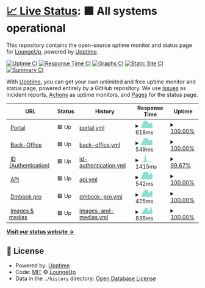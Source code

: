 # [📈 Live Status](https://next.status.loungeup.com): <!--live status--> **🟩 All systems operational**

This repository contains the open-source uptime monitor and status page for [LoungeUp](https://next.status.loungeup.com), powered by [Upptime](https://github.com/upptime/upptime).

[![Uptime CI](https://github.com/loungeup-ops/status/workflows/Uptime%20CI/badge.svg)](https://github.com/loungeup-ops/status/actions?query=workflow%3A%22Uptime+CI%22)
[![Response Time CI](https://github.com/loungeup-ops/status/workflows/Response%20Time%20CI/badge.svg)](https://github.com/loungeup-ops/status/actions?query=workflow%3A%22Response+Time+CI%22)
[![Graphs CI](https://github.com/loungeup-ops/status/workflows/Graphs%20CI/badge.svg)](https://github.com/loungeup-ops/status/actions?query=workflow%3A%22Graphs+CI%22)
[![Static Site CI](https://github.com/loungeup-ops/status/workflows/Static%20Site%20CI/badge.svg)](https://github.com/loungeup-ops/status/actions?query=workflow%3A%22Static+Site+CI%22)
[![Summary CI](https://github.com/loungeup-ops/status/workflows/Summary%20CI/badge.svg)](https://github.com/loungeup-ops/status/actions?query=workflow%3A%22Summary+CI%22)

With [Upptime](https://upptime.js.org), you can get your own unlimited and free uptime monitor and status page, powered entirely by a GitHub repository. We use [Issues](https://github.com/loungeup-ops/status/issues) as incident reports, [Actions](https://github.com/loungeup-ops/status/actions) as uptime monitors, and [Pages](https://next.status.loungeup.com) for the status page.

<!--start: status pages-->
<!-- This summary is generated by Upptime (https://github.com/upptime/upptime) -->
<!-- Do not edit this manually, your changes will be overwritten -->
<!-- prettier-ignore -->
| URL | Status | History | Response Time | Uptime |
| --- | ------ | ------- | ------------- | ------ |
| <img alt="" src="https://favicons.githubusercontent.com/portal.loungeup.com" height="13"> [Portal](https://portal.loungeup.com) | 🟩 Up | [portal.yml](https://github.com/loungeup-ops/status/commits/HEAD/history/portal.yml) | <details><summary><img alt="Response time graph" src="./graphs/portal/response-time-week.png" height="20"> 618ms</summary><br><a href="https://next.status.loungeup.com/history/portal"><img alt="Response time 654" src="https://img.shields.io/endpoint?url=https%3A%2F%2Fraw.githubusercontent.com%2Floungeup-ops%2Fstatus%2FHEAD%2Fapi%2Fportal%2Fresponse-time.json"></a><br><a href="https://next.status.loungeup.com/history/portal"><img alt="24-hour response time 465" src="https://img.shields.io/endpoint?url=https%3A%2F%2Fraw.githubusercontent.com%2Floungeup-ops%2Fstatus%2FHEAD%2Fapi%2Fportal%2Fresponse-time-day.json"></a><br><a href="https://next.status.loungeup.com/history/portal"><img alt="7-day response time 618" src="https://img.shields.io/endpoint?url=https%3A%2F%2Fraw.githubusercontent.com%2Floungeup-ops%2Fstatus%2FHEAD%2Fapi%2Fportal%2Fresponse-time-week.json"></a><br><a href="https://next.status.loungeup.com/history/portal"><img alt="30-day response time 612" src="https://img.shields.io/endpoint?url=https%3A%2F%2Fraw.githubusercontent.com%2Floungeup-ops%2Fstatus%2FHEAD%2Fapi%2Fportal%2Fresponse-time-month.json"></a><br><a href="https://next.status.loungeup.com/history/portal"><img alt="1-year response time 654" src="https://img.shields.io/endpoint?url=https%3A%2F%2Fraw.githubusercontent.com%2Floungeup-ops%2Fstatus%2FHEAD%2Fapi%2Fportal%2Fresponse-time-year.json"></a></details> | <details><summary><a href="https://next.status.loungeup.com/history/portal">100.00%</a></summary><a href="https://next.status.loungeup.com/history/portal"><img alt="All-time uptime 99.52%" src="https://img.shields.io/endpoint?url=https%3A%2F%2Fraw.githubusercontent.com%2Floungeup-ops%2Fstatus%2FHEAD%2Fapi%2Fportal%2Fuptime.json"></a><br><a href="https://next.status.loungeup.com/history/portal"><img alt="24-hour uptime 100.00%" src="https://img.shields.io/endpoint?url=https%3A%2F%2Fraw.githubusercontent.com%2Floungeup-ops%2Fstatus%2FHEAD%2Fapi%2Fportal%2Fuptime-day.json"></a><br><a href="https://next.status.loungeup.com/history/portal"><img alt="7-day uptime 100.00%" src="https://img.shields.io/endpoint?url=https%3A%2F%2Fraw.githubusercontent.com%2Floungeup-ops%2Fstatus%2FHEAD%2Fapi%2Fportal%2Fuptime-week.json"></a><br><a href="https://next.status.loungeup.com/history/portal"><img alt="30-day uptime 100.00%" src="https://img.shields.io/endpoint?url=https%3A%2F%2Fraw.githubusercontent.com%2Floungeup-ops%2Fstatus%2FHEAD%2Fapi%2Fportal%2Fuptime-month.json"></a><br><a href="https://next.status.loungeup.com/history/portal"><img alt="1-year uptime 99.52%" src="https://img.shields.io/endpoint?url=https%3A%2F%2Fraw.githubusercontent.com%2Floungeup-ops%2Fstatus%2FHEAD%2Fapi%2Fportal%2Fuptime-year.json"></a></details>
| <img alt="" src="https://favicons.githubusercontent.com/admin.loungeup.com" height="13"> [Back-Office](https://admin.loungeup.com/oauth/callback) | 🟩 Up | [back-office.yml](https://github.com/loungeup-ops/status/commits/HEAD/history/back-office.yml) | <details><summary><img alt="Response time graph" src="./graphs/back-office/response-time-week.png" height="20"> 549ms</summary><br><a href="https://next.status.loungeup.com/history/back-office"><img alt="Response time 476" src="https://img.shields.io/endpoint?url=https%3A%2F%2Fraw.githubusercontent.com%2Floungeup-ops%2Fstatus%2FHEAD%2Fapi%2Fback-office%2Fresponse-time.json"></a><br><a href="https://next.status.loungeup.com/history/back-office"><img alt="24-hour response time 400" src="https://img.shields.io/endpoint?url=https%3A%2F%2Fraw.githubusercontent.com%2Floungeup-ops%2Fstatus%2FHEAD%2Fapi%2Fback-office%2Fresponse-time-day.json"></a><br><a href="https://next.status.loungeup.com/history/back-office"><img alt="7-day response time 549" src="https://img.shields.io/endpoint?url=https%3A%2F%2Fraw.githubusercontent.com%2Floungeup-ops%2Fstatus%2FHEAD%2Fapi%2Fback-office%2Fresponse-time-week.json"></a><br><a href="https://next.status.loungeup.com/history/back-office"><img alt="30-day response time 539" src="https://img.shields.io/endpoint?url=https%3A%2F%2Fraw.githubusercontent.com%2Floungeup-ops%2Fstatus%2FHEAD%2Fapi%2Fback-office%2Fresponse-time-month.json"></a><br><a href="https://next.status.loungeup.com/history/back-office"><img alt="1-year response time 476" src="https://img.shields.io/endpoint?url=https%3A%2F%2Fraw.githubusercontent.com%2Floungeup-ops%2Fstatus%2FHEAD%2Fapi%2Fback-office%2Fresponse-time-year.json"></a></details> | <details><summary><a href="https://next.status.loungeup.com/history/back-office">100.00%</a></summary><a href="https://next.status.loungeup.com/history/back-office"><img alt="All-time uptime 99.95%" src="https://img.shields.io/endpoint?url=https%3A%2F%2Fraw.githubusercontent.com%2Floungeup-ops%2Fstatus%2FHEAD%2Fapi%2Fback-office%2Fuptime.json"></a><br><a href="https://next.status.loungeup.com/history/back-office"><img alt="24-hour uptime 100.00%" src="https://img.shields.io/endpoint?url=https%3A%2F%2Fraw.githubusercontent.com%2Floungeup-ops%2Fstatus%2FHEAD%2Fapi%2Fback-office%2Fuptime-day.json"></a><br><a href="https://next.status.loungeup.com/history/back-office"><img alt="7-day uptime 100.00%" src="https://img.shields.io/endpoint?url=https%3A%2F%2Fraw.githubusercontent.com%2Floungeup-ops%2Fstatus%2FHEAD%2Fapi%2Fback-office%2Fuptime-week.json"></a><br><a href="https://next.status.loungeup.com/history/back-office"><img alt="30-day uptime 100.00%" src="https://img.shields.io/endpoint?url=https%3A%2F%2Fraw.githubusercontent.com%2Floungeup-ops%2Fstatus%2FHEAD%2Fapi%2Fback-office%2Fuptime-month.json"></a><br><a href="https://next.status.loungeup.com/history/back-office"><img alt="1-year uptime 99.95%" src="https://img.shields.io/endpoint?url=https%3A%2F%2Fraw.githubusercontent.com%2Floungeup-ops%2Fstatus%2FHEAD%2Fapi%2Fback-office%2Fuptime-year.json"></a></details>
| <img alt="" src="https://favicons.githubusercontent.com/id.loungeup.com" height="13"> [ID (Authentication)](https://id.loungeup.com/realms/production) | 🟩 Up | [id-authentication.yml](https://github.com/loungeup-ops/status/commits/HEAD/history/id-authentication.yml) | <details><summary><img alt="Response time graph" src="./graphs/id-authentication/response-time-week.png" height="20"> 1415ms</summary><br><a href="https://next.status.loungeup.com/history/id-authentication"><img alt="Response time 506" src="https://img.shields.io/endpoint?url=https%3A%2F%2Fraw.githubusercontent.com%2Floungeup-ops%2Fstatus%2FHEAD%2Fapi%2Fid-authentication%2Fresponse-time.json"></a><br><a href="https://next.status.loungeup.com/history/id-authentication"><img alt="24-hour response time 410" src="https://img.shields.io/endpoint?url=https%3A%2F%2Fraw.githubusercontent.com%2Floungeup-ops%2Fstatus%2FHEAD%2Fapi%2Fid-authentication%2Fresponse-time-day.json"></a><br><a href="https://next.status.loungeup.com/history/id-authentication"><img alt="7-day response time 1415" src="https://img.shields.io/endpoint?url=https%3A%2F%2Fraw.githubusercontent.com%2Floungeup-ops%2Fstatus%2FHEAD%2Fapi%2Fid-authentication%2Fresponse-time-week.json"></a><br><a href="https://next.status.loungeup.com/history/id-authentication"><img alt="30-day response time 761" src="https://img.shields.io/endpoint?url=https%3A%2F%2Fraw.githubusercontent.com%2Floungeup-ops%2Fstatus%2FHEAD%2Fapi%2Fid-authentication%2Fresponse-time-month.json"></a><br><a href="https://next.status.loungeup.com/history/id-authentication"><img alt="1-year response time 506" src="https://img.shields.io/endpoint?url=https%3A%2F%2Fraw.githubusercontent.com%2Floungeup-ops%2Fstatus%2FHEAD%2Fapi%2Fid-authentication%2Fresponse-time-year.json"></a></details> | <details><summary><a href="https://next.status.loungeup.com/history/id-authentication">99.67%</a></summary><a href="https://next.status.loungeup.com/history/id-authentication"><img alt="All-time uptime 99.97%" src="https://img.shields.io/endpoint?url=https%3A%2F%2Fraw.githubusercontent.com%2Floungeup-ops%2Fstatus%2FHEAD%2Fapi%2Fid-authentication%2Fuptime.json"></a><br><a href="https://next.status.loungeup.com/history/id-authentication"><img alt="24-hour uptime 100.00%" src="https://img.shields.io/endpoint?url=https%3A%2F%2Fraw.githubusercontent.com%2Floungeup-ops%2Fstatus%2FHEAD%2Fapi%2Fid-authentication%2Fuptime-day.json"></a><br><a href="https://next.status.loungeup.com/history/id-authentication"><img alt="7-day uptime 99.67%" src="https://img.shields.io/endpoint?url=https%3A%2F%2Fraw.githubusercontent.com%2Floungeup-ops%2Fstatus%2FHEAD%2Fapi%2Fid-authentication%2Fuptime-week.json"></a><br><a href="https://next.status.loungeup.com/history/id-authentication"><img alt="30-day uptime 99.88%" src="https://img.shields.io/endpoint?url=https%3A%2F%2Fraw.githubusercontent.com%2Floungeup-ops%2Fstatus%2FHEAD%2Fapi%2Fid-authentication%2Fuptime-month.json"></a><br><a href="https://next.status.loungeup.com/history/id-authentication"><img alt="1-year uptime 99.97%" src="https://img.shields.io/endpoint?url=https%3A%2F%2Fraw.githubusercontent.com%2Floungeup-ops%2Fstatus%2FHEAD%2Fapi%2Fid-authentication%2Fuptime-year.json"></a></details>
| <img alt="" src="https://favicons.githubusercontent.com/api.loungeup.com" height="13"> [API](https://api.loungeup.com) | 🟩 Up | [api.yml](https://github.com/loungeup-ops/status/commits/HEAD/history/api.yml) | <details><summary><img alt="Response time graph" src="./graphs/api/response-time-week.png" height="20"> 542ms</summary><br><a href="https://next.status.loungeup.com/history/api"><img alt="Response time 503" src="https://img.shields.io/endpoint?url=https%3A%2F%2Fraw.githubusercontent.com%2Floungeup-ops%2Fstatus%2FHEAD%2Fapi%2Fapi%2Fresponse-time.json"></a><br><a href="https://next.status.loungeup.com/history/api"><img alt="24-hour response time 451" src="https://img.shields.io/endpoint?url=https%3A%2F%2Fraw.githubusercontent.com%2Floungeup-ops%2Fstatus%2FHEAD%2Fapi%2Fapi%2Fresponse-time-day.json"></a><br><a href="https://next.status.loungeup.com/history/api"><img alt="7-day response time 542" src="https://img.shields.io/endpoint?url=https%3A%2F%2Fraw.githubusercontent.com%2Floungeup-ops%2Fstatus%2FHEAD%2Fapi%2Fapi%2Fresponse-time-week.json"></a><br><a href="https://next.status.loungeup.com/history/api"><img alt="30-day response time 532" src="https://img.shields.io/endpoint?url=https%3A%2F%2Fraw.githubusercontent.com%2Floungeup-ops%2Fstatus%2FHEAD%2Fapi%2Fapi%2Fresponse-time-month.json"></a><br><a href="https://next.status.loungeup.com/history/api"><img alt="1-year response time 503" src="https://img.shields.io/endpoint?url=https%3A%2F%2Fraw.githubusercontent.com%2Floungeup-ops%2Fstatus%2FHEAD%2Fapi%2Fapi%2Fresponse-time-year.json"></a></details> | <details><summary><a href="https://next.status.loungeup.com/history/api">100.00%</a></summary><a href="https://next.status.loungeup.com/history/api"><img alt="All-time uptime 99.96%" src="https://img.shields.io/endpoint?url=https%3A%2F%2Fraw.githubusercontent.com%2Floungeup-ops%2Fstatus%2FHEAD%2Fapi%2Fapi%2Fuptime.json"></a><br><a href="https://next.status.loungeup.com/history/api"><img alt="24-hour uptime 100.00%" src="https://img.shields.io/endpoint?url=https%3A%2F%2Fraw.githubusercontent.com%2Floungeup-ops%2Fstatus%2FHEAD%2Fapi%2Fapi%2Fuptime-day.json"></a><br><a href="https://next.status.loungeup.com/history/api"><img alt="7-day uptime 100.00%" src="https://img.shields.io/endpoint?url=https%3A%2F%2Fraw.githubusercontent.com%2Floungeup-ops%2Fstatus%2FHEAD%2Fapi%2Fapi%2Fuptime-week.json"></a><br><a href="https://next.status.loungeup.com/history/api"><img alt="30-day uptime 100.00%" src="https://img.shields.io/endpoint?url=https%3A%2F%2Fraw.githubusercontent.com%2Floungeup-ops%2Fstatus%2FHEAD%2Fapi%2Fapi%2Fuptime-month.json"></a><br><a href="https://next.status.loungeup.com/history/api"><img alt="1-year uptime 99.96%" src="https://img.shields.io/endpoint?url=https%3A%2F%2Fraw.githubusercontent.com%2Floungeup-ops%2Fstatus%2FHEAD%2Fapi%2Fapi%2Fuptime-year.json"></a></details>
| <img alt="" src="https://favicons.githubusercontent.com/app.dmbook.pro" height="13"> [Dmbook pro](https://app.dmbook.pro/) | 🟩 Up | [dmbook-pro.yml](https://github.com/loungeup-ops/status/commits/HEAD/history/dmbook-pro.yml) | <details><summary><img alt="Response time graph" src="./graphs/dmbook-pro/response-time-week.png" height="20"> 425ms</summary><br><a href="https://next.status.loungeup.com/history/dmbook-pro"><img alt="Response time 492" src="https://img.shields.io/endpoint?url=https%3A%2F%2Fraw.githubusercontent.com%2Floungeup-ops%2Fstatus%2FHEAD%2Fapi%2Fdmbook-pro%2Fresponse-time.json"></a><br><a href="https://next.status.loungeup.com/history/dmbook-pro"><img alt="24-hour response time 428" src="https://img.shields.io/endpoint?url=https%3A%2F%2Fraw.githubusercontent.com%2Floungeup-ops%2Fstatus%2FHEAD%2Fapi%2Fdmbook-pro%2Fresponse-time-day.json"></a><br><a href="https://next.status.loungeup.com/history/dmbook-pro"><img alt="7-day response time 425" src="https://img.shields.io/endpoint?url=https%3A%2F%2Fraw.githubusercontent.com%2Floungeup-ops%2Fstatus%2FHEAD%2Fapi%2Fdmbook-pro%2Fresponse-time-week.json"></a><br><a href="https://next.status.loungeup.com/history/dmbook-pro"><img alt="30-day response time 423" src="https://img.shields.io/endpoint?url=https%3A%2F%2Fraw.githubusercontent.com%2Floungeup-ops%2Fstatus%2FHEAD%2Fapi%2Fdmbook-pro%2Fresponse-time-month.json"></a><br><a href="https://next.status.loungeup.com/history/dmbook-pro"><img alt="1-year response time 492" src="https://img.shields.io/endpoint?url=https%3A%2F%2Fraw.githubusercontent.com%2Floungeup-ops%2Fstatus%2FHEAD%2Fapi%2Fdmbook-pro%2Fresponse-time-year.json"></a></details> | <details><summary><a href="https://next.status.loungeup.com/history/dmbook-pro">100.00%</a></summary><a href="https://next.status.loungeup.com/history/dmbook-pro"><img alt="All-time uptime 99.97%" src="https://img.shields.io/endpoint?url=https%3A%2F%2Fraw.githubusercontent.com%2Floungeup-ops%2Fstatus%2FHEAD%2Fapi%2Fdmbook-pro%2Fuptime.json"></a><br><a href="https://next.status.loungeup.com/history/dmbook-pro"><img alt="24-hour uptime 100.00%" src="https://img.shields.io/endpoint?url=https%3A%2F%2Fraw.githubusercontent.com%2Floungeup-ops%2Fstatus%2FHEAD%2Fapi%2Fdmbook-pro%2Fuptime-day.json"></a><br><a href="https://next.status.loungeup.com/history/dmbook-pro"><img alt="7-day uptime 100.00%" src="https://img.shields.io/endpoint?url=https%3A%2F%2Fraw.githubusercontent.com%2Floungeup-ops%2Fstatus%2FHEAD%2Fapi%2Fdmbook-pro%2Fuptime-week.json"></a><br><a href="https://next.status.loungeup.com/history/dmbook-pro"><img alt="30-day uptime 100.00%" src="https://img.shields.io/endpoint?url=https%3A%2F%2Fraw.githubusercontent.com%2Floungeup-ops%2Fstatus%2FHEAD%2Fapi%2Fdmbook-pro%2Fuptime-month.json"></a><br><a href="https://next.status.loungeup.com/history/dmbook-pro"><img alt="1-year uptime 99.97%" src="https://img.shields.io/endpoint?url=https%3A%2F%2Fraw.githubusercontent.com%2Floungeup-ops%2Fstatus%2FHEAD%2Fapi%2Fdmbook-pro%2Fuptime-year.json"></a></details>
| <img alt="" src="https://favicons.githubusercontent.com/static.loungeup.com" height="13"> [Images & medias](https://static.loungeup.com) | 🟩 Up | [images-and-medias.yml](https://github.com/loungeup-ops/status/commits/HEAD/history/images-and-medias.yml) | <details><summary><img alt="Response time graph" src="./graphs/images-and-medias/response-time-week.png" height="20"> 835ms</summary><br><a href="https://next.status.loungeup.com/history/images-and-medias"><img alt="Response time 732" src="https://img.shields.io/endpoint?url=https%3A%2F%2Fraw.githubusercontent.com%2Floungeup-ops%2Fstatus%2FHEAD%2Fapi%2Fimages-and-medias%2Fresponse-time.json"></a><br><a href="https://next.status.loungeup.com/history/images-and-medias"><img alt="24-hour response time 370" src="https://img.shields.io/endpoint?url=https%3A%2F%2Fraw.githubusercontent.com%2Floungeup-ops%2Fstatus%2FHEAD%2Fapi%2Fimages-and-medias%2Fresponse-time-day.json"></a><br><a href="https://next.status.loungeup.com/history/images-and-medias"><img alt="7-day response time 835" src="https://img.shields.io/endpoint?url=https%3A%2F%2Fraw.githubusercontent.com%2Floungeup-ops%2Fstatus%2FHEAD%2Fapi%2Fimages-and-medias%2Fresponse-time-week.json"></a><br><a href="https://next.status.loungeup.com/history/images-and-medias"><img alt="30-day response time 773" src="https://img.shields.io/endpoint?url=https%3A%2F%2Fraw.githubusercontent.com%2Floungeup-ops%2Fstatus%2FHEAD%2Fapi%2Fimages-and-medias%2Fresponse-time-month.json"></a><br><a href="https://next.status.loungeup.com/history/images-and-medias"><img alt="1-year response time 732" src="https://img.shields.io/endpoint?url=https%3A%2F%2Fraw.githubusercontent.com%2Floungeup-ops%2Fstatus%2FHEAD%2Fapi%2Fimages-and-medias%2Fresponse-time-year.json"></a></details> | <details><summary><a href="https://next.status.loungeup.com/history/images-and-medias">100.00%</a></summary><a href="https://next.status.loungeup.com/history/images-and-medias"><img alt="All-time uptime 100.00%" src="https://img.shields.io/endpoint?url=https%3A%2F%2Fraw.githubusercontent.com%2Floungeup-ops%2Fstatus%2FHEAD%2Fapi%2Fimages-and-medias%2Fuptime.json"></a><br><a href="https://next.status.loungeup.com/history/images-and-medias"><img alt="24-hour uptime 100.00%" src="https://img.shields.io/endpoint?url=https%3A%2F%2Fraw.githubusercontent.com%2Floungeup-ops%2Fstatus%2FHEAD%2Fapi%2Fimages-and-medias%2Fuptime-day.json"></a><br><a href="https://next.status.loungeup.com/history/images-and-medias"><img alt="7-day uptime 100.00%" src="https://img.shields.io/endpoint?url=https%3A%2F%2Fraw.githubusercontent.com%2Floungeup-ops%2Fstatus%2FHEAD%2Fapi%2Fimages-and-medias%2Fuptime-week.json"></a><br><a href="https://next.status.loungeup.com/history/images-and-medias"><img alt="30-day uptime 100.00%" src="https://img.shields.io/endpoint?url=https%3A%2F%2Fraw.githubusercontent.com%2Floungeup-ops%2Fstatus%2FHEAD%2Fapi%2Fimages-and-medias%2Fuptime-month.json"></a><br><a href="https://next.status.loungeup.com/history/images-and-medias"><img alt="1-year uptime 100.00%" src="https://img.shields.io/endpoint?url=https%3A%2F%2Fraw.githubusercontent.com%2Floungeup-ops%2Fstatus%2FHEAD%2Fapi%2Fimages-and-medias%2Fuptime-year.json"></a></details>

<!--end: status pages-->

[**Visit our status website →**](https://next.status.loungeup.com)

## 📄 License

- Powered by: [Upptime](https://github.com/upptime/upptime)
- Code: [MIT](./LICENSE) © [LoungeUp](https://next.status.loungeup.com)
- Data in the `./history` directory: [Open Database License](https://opendatacommons.org/licenses/odbl/1-0/)
